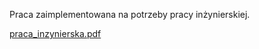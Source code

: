 Praca zaimplementowana na potrzeby pracy inżynierskiej.

[praca_inzynierska.pdf](https://github.com/user-attachments/files/19855341/praca_inzynierska.pdf)

